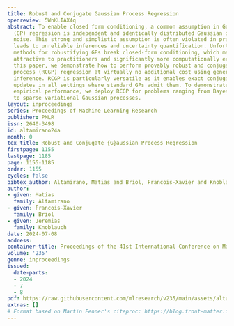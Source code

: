 ```yaml
---
title: Robust and Conjugate Gaussian Process Regression
openreview: 5WnKLIAX4q
abstract: To enable closed form conditioning, a common assumption in Gaussian process
  (GP) regression is independent and identically distributed Gaussian observation
  noise. This strong and simplistic assumption is often violated in practice, which
  leads to unreliable inferences and uncertainty quantification. Unfortunately, existing
  methods for robustifying GPs break closed-form conditioning, which makes them less
  attractive to practitioners and significantly more computationally expensive. In
  this paper, we demonstrate how to perform provably robust and conjugate Gaussian
  process (RCGP) regression at virtually no additional cost using generalised Bayesian
  inference. RCGP is particularly versatile as it enables exact conjugate closed form
  updates in all settings where standard GPs admit them. To demonstrate its strong
  empirical performance, we deploy RCGP for problems ranging from Bayesian optimisation
  to sparse variational Gaussian processes.
layout: inproceedings
series: Proceedings of Machine Learning Research
publisher: PMLR
issn: 2640-3498
id: altamirano24a
month: 0
tex_title: Robust and Conjugate {G}aussian Process Regression
firstpage: 1155
lastpage: 1185
page: 1155-1185
order: 1155
cycles: false
bibtex_author: Altamirano, Matias and Briol, Francois-Xavier and Knoblauch, Jeremias
author:
- given: Matias
  family: Altamirano
- given: Francois-Xavier
  family: Briol
- given: Jeremias
  family: Knoblauch
date: 2024-07-08
address:
container-title: Proceedings of the 41st International Conference on Machine Learning
volume: '235'
genre: inproceedings
issued:
  date-parts:
  - 2024
  - 7
  - 8
pdf: https://raw.githubusercontent.com/mlresearch/v235/main/assets/altamirano24a/altamirano24a.pdf
extras: []
# Format based on Martin Fenner's citeproc: https://blog.front-matter.io/posts/citeproc-yaml-for-bibliographies/
---
```

